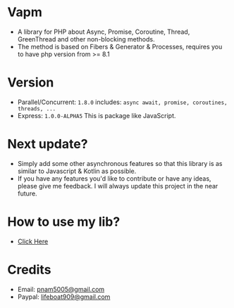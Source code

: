 # Vapm
- A library for PHP about Async, Promise, Coroutine, Thread, GreenThread and other non-blocking methods.
- The method is based on Fibers & Generator & Processes, requires you to have php version from >= 8.1

# Version
- Parallel/Concurrent: `1.8.0` includes: `async await, promise, coroutines, threads, ...`
- Express: `1.0.0-ALPHA5` This is package like JavaScript.

# Next update?
- Simply add some other asynchronous features so that this library is as similar to Javascript & Kotlin as possible.
- If you have any features you'd like to contribute or have any ideas, please give me feedback. I will always update this project in the near future.

# How to use my lib?
- [Click Here](https://venndev.gitbook.io/vapm/)

# Credits
- Email: pnam5005@gmail.com
- Paypal: lifeboat909@gmail.com
